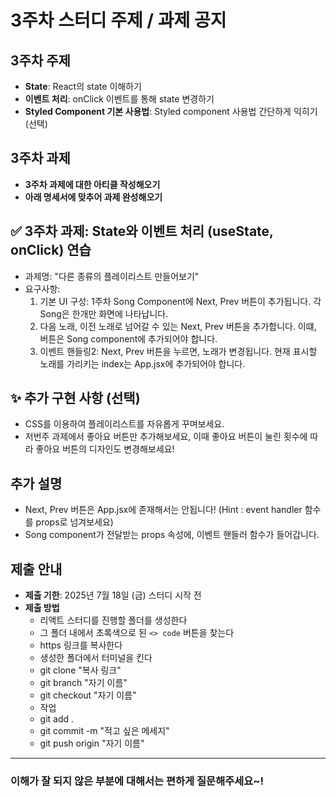 # 3주차 스터디 주제 / 과제 공지

## 3주차 주제

*   **State**: React의 state 이해하기
*   **이벤트 처리**: onClick 이벤트를 통해 state 변경하기
*   **Styled Component 기본 사용법**: Styled component 사용법 간단하게 익히기 (선택)

## 3주차 과제

*   **3주차 과제에 대한 아티클 작성해오기**
*   **아래 명세서에 맞추어 과제 완성해오기**

## ✅ 3주차 과제: State와 이벤트 처리 (useState, onClick) 연습

*  과제명: "다른 종류의 플레이리스트 만들어보기"
* 요구사항:
    1. 기본 UI 구성: 1주차 Song Component에 Next, Prev 버튼이 추가됩니다. 각 Song은 한개만 화면에 나타납니다.
    2. 다음 노래, 이전 노래로 넘어갈 수 있는 Next, Prev 버튼을 추가합니다. 이떄, 버튼은 Song component에 추가되어야 합니다.
    3. 이벤트 핸들링2: Next, Prev 버튼을 누르면, 노래가 변경됩니다. 현재 표시할 노래를 가리키는 index는 App.jsx에 추가되어야 합니다.

## ✨ 추가 구현 사항 (선택)

*   CSS를 이용하여 플레이리스트를 자유롭게 꾸며보세요.
*   저번주 과제에서 좋아요 버튼만 추가해보세요, 이때 좋아요 버튼이 눌린 횟수에 따라 좋아요 버튼의 디자인도 변경해보세요!

## 추가 설명

*   Next, Prev 버튼은 App.jsx에 존재해서는 안됩니다! (Hint : event handler 함수를 props로 넘겨보세요)
*   Song component가 전달받는 props 속성에, 이벤트 핸들러 함수가 들어갑니다.

## 제출 안내

*   **제출 기한**: 2025년 7월 18일 (금) 스터디 시작 전
*   **제출 방법**
    *   리액트 스터디를 진행할 폴더를 생성한다
    *   그 폴더 내에서 초록색으로 된 `<> code` 버튼을 찾는다
    *   https 링크를 복사한다
    *   생성한 폴더에서 터미널을 킨다
    *   git clone "복사 링크"
    *   git branch "자기 이름"
    *   git checkout "자기 이름"
    *   작업
    *   git add .
    *   git commit -m "적고 싶은 메세지"
    *   git push origin "자기 이름"

---

### 이해가 잘 되지 않은 부분에 대해서는 편하게 질문해주세요~!
